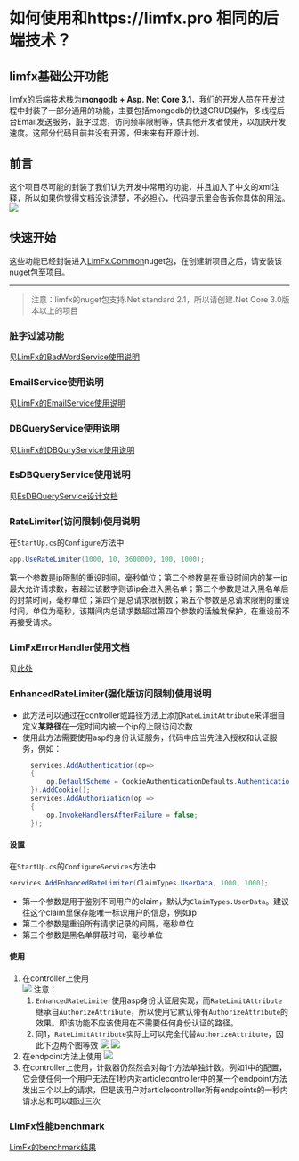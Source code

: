 # 如何使用和https://limfx.pro 相同的后端技术？
## limfx基础公开功能  
limfx的后端技术栈为**mongodb + Asp. Net Core 3.1**，我们的开发人员在开发过程中封装了一部分通用的功能，主要包括mongodb的快速CRUD操作，多线程后台Email发送服务，脏字过滤，访问频率限制等，供其他开发者使用，以加快开发速度。这部分代码目前并没有开源，但未来有开源计划。 
## 前言
这个项目尽可能的封装了我们认为开发中常用的功能，并且加入了中文的xml注释，所以如果你觉得文档没说清楚，不必担心，代码提示里会告诉你具体的用法。![](2020-04-16-10-00-23.png) 
## 快速开始  
这些功能已经封装进入[LimFx.Common](https://www.nuget.org/packages/LimFx.Common/)nuget包，在创建新项目之后，请安装该nuget包至项目。  
  
------------------------------------  
>注意：limfx的nuget包支持.Net standard 2.1，所以请创建.Net Core 3.0版本以上的项目  
  
### 脏字过滤功能  
  
见[LimFx的BadWordService使用说明](https://www.limfx.pro/ReadArticle/60/limfx-de-badwordservice-shi-yong-shuo-ming)  
  

### EmailService使用说明  
  
见[LimFx的EmailService使用说明](https://www.limfx.pro/ReadArticle/35/limfx-de-emailservice-shi-yong-shuo-ming)  
  

### DBQueryService使用说明  

见[LimFx的DBQuryService使用说明](https://www.limfx.pro/ReadArticle/38/limfx-de-dbquryservice-shi-yong-shuo-ming)  

### EsDBQueryService使用说明
见[EsDBQueryService设计文档](https://www.limfx.pro/readarticle/330/esdbqueryservice-she-ji-wen-dang)

### RateLimiter(访问限制)使用说明  

在`StartUp.cs`的``Configure``方法中

```csharp
app.UseRateLimiter(1000, 10, 3600000, 100, 1000);
```

第一个参数是ip限制的重设时间，毫秒单位；第二个参数是在重设时间内的某一ip最大允许请求数，若超过该数字则该ip会进入黑名单；第三个参数是进入黑名单后的封禁时间，毫秒单位；第四个是总请求限制数；第五个参数是总请求限制的重设时间，单位为毫秒，该期间内总请求数超过第四个参数的话触发保护，在重设前不再接受请求。  

### LimFxErrorHandler使用文档
见[此处](https://www.limfx.pro/ReadArticle/457/limfxerrorhandler-shi-yong-wen-dang)
  
### EnhancedRateLimiter(强化版访问限制)使用说明

- 此方法可以通过在controller或路径方法上添加`RateLimitAttribute`来详细自定义**某路径**在一定时间内被一个ip的上限访问次数
- 使用此方法需要使用asp的身份认证服务，代码中应当先注入授权和认证服务，例如：
  ```csharp
    services.AddAuthentication(op=> 
    {
        op.DefaultScheme = CookieAuthenticationDefaults.AuthenticationScheme;
    }).AddCookie();
    services.AddAuthorization(op =>
    {
        op.InvokeHandlersAfterFailure = false;
    });
  ```

#### 设置
在`StartUp.cs`的``ConfigureServices``方法中

```csharp
services.AddEnhancedRateLimiter(ClaimTypes.UserData, 1000, 1000);
```
* 第一个参数是用于鉴别不同用户的claim，默认为``ClaimTypes.UserData``。建议往这个claim里保存能唯一标识用户的信息，例如ip  
* 第二个参数是重设所有请求记录的间隔，毫秒单位  
* 第三个参数是黑名单屏蔽时间，毫秒单位  

#### 使用

1. 在controller上使用  
   ![](2020-03-05-14-23-20.png)
   注意：
   1. `EnhancedRateLimiter`使用asp身份认证层实现，而`RateLimitAttribute`继承自`AuthorizeAttribute`，所以使用它默认带有`AuthorizeAttribute`的效果。即该功能不应该使用在不需要任何身份认证的路径。
   2. 同1，`RateLimitAttribute`实际上可以完全代替`AuthorizeAttribute`，因此下边两个图等效
   ![](2020-03-05-14-29-25.png)
   ![](2020-03-05-14-29-41.png)
2. 在endpoint方法上使用
   ![](2020-03-05-14-33-53.png)
3. 在controller上使用，计数器仍然然会对每个方法单独计数。例如1中的配置，它会使任何一个用户无法在1秒内对articlecontroller中的某一个endpoint方法发出三个以上的请求，但是该用户对articlecontroller所有endpoints的一秒内请求总和可以超过三次


### LimFx性能benchmark  

[LimFx的benchmark结果](https://www.limfx.pro/ReadArticle/32/limfx-de-benchmark-jie-guo)  
  


